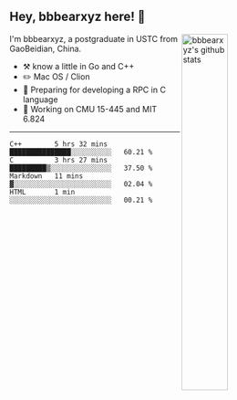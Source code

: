 ## Hey, bbbearxyz here! :wave:

<img align="right" alt="bbbearxyz's github stats" width="40%" src="https://github-readme-stats.vercel.app/api?username=bbbearxyz&show_icons=true">

I'm bbbearxyz, a postgraduate in USTC from GaoBeidian, China.

-   :hammer_and_pick:    know a little in Go and C++
-   :pencil2: Mac OS / Clion
-   :seedling: Preparing for developing a RPC in C language 
-   :thinking: Working on CMU 15-445 and MIT 6.824
---
<!--START_SECTION:waka-->
```text
C++        5 hrs 32 mins   ███████████████░░░░░░░░░░   60.21 % 
C          3 hrs 27 mins   █████████▒░░░░░░░░░░░░░░░   37.50 % 
Markdown   11 mins         ▓░░░░░░░░░░░░░░░░░░░░░░░░   02.04 % 
HTML       1 min           ░░░░░░░░░░░░░░░░░░░░░░░░░   00.21 % 
```
<!--END_SECTION:waka-->
